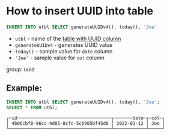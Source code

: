 # How to insert UUID into table

```sql
INSERT INTO utbl SELECT generateUUIDv4(), today(), 'Joe'
```

- `utbl` - name of the [table with UUID column](/clickhouse/create-table-with-uuid-column)
- `generateUUIDv4` - generates UUID value
- `today()` - sample value for `date` column
- `'Joe'` - sample value for `col` column

group: uuid

## Example: 
```sql
INSERT INTO utbl SELECT generateUUIDv4(), today(), 'Joe';
SELECT * FROM utbl;
```
```
┌─id───────────────────────────────────┬───────date─┬─col─┐
│ 4b06cbf8-96cc-4d85-8cfc-5cb905bf45d0 │ 2022-01-12 │ Joe │
└──────────────────────────────────────┴────────────┴─────┘
```

